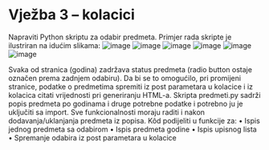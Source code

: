 # Vježba 3 – kolacici 
Napraviti Python skriptu za odabir predmeta. Primjer rada skripte je ilustriran na idućim slikama:
![image](https://user-images.githubusercontent.com/124800316/224581677-8f47973f-95cc-409c-9c22-d70fb9a7527c.png)
![image](https://user-images.githubusercontent.com/124800316/224581685-ceadded8-6099-4fb3-be8c-6bc51863056b.png)
![image](https://user-images.githubusercontent.com/124800316/224581688-bb6c3af5-d128-48cd-8fae-4d20b94a0da9.png)
![image](https://user-images.githubusercontent.com/124800316/224581702-5a17a57e-f933-4e1b-8163-034a9a6a8c26.png)
![image](https://user-images.githubusercontent.com/124800316/224581710-38f299a7-a619-4e37-860a-05c4d8c04c21.png)
![image](https://user-images.githubusercontent.com/124800316/224581716-5c1104b1-2b75-46e7-a900-bf254b02c278.png)


Svaka od stranica (godina) zadržava status predmeta (radio button ostaje označen prema zadnjem odabiru). Da bi se to omogućilo, pri promijeni stranice, podatke o predmetima spremiti iz post parametara u kolacice i iz kolacica citati vrijednosti pri generiranju HTML-a. Skripta predmeti.py sadrži popis predmeta po godinama i druge potrebne podatke i potrebno ju je uključiti sa import. Sve funkcionalnosti moraju raditi i nakon dodavanja/uklanjanja predmeta iz popisa. Kôd podijeliti u funkcije za:
•	Ispis jednog predmeta sa odabirom
•	Ispis predmeta godine
•	Ispis upisnog lista
•	Spremanje odabira iz post parametara u kolacice


